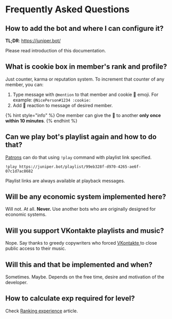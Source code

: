 # Frequently Asked Questions

## How to add the bot and where I can configure it?

**TL;DR**: [https://juniper.bot/ ](https://juniper.bot/)

 Please read introduction of this documentation.

## What is cookie box in member's rank and profile?

Just counter, karma or reputation system. To increment that counter of any member, you can:

1. Type message with `@mention` to that member and cookie 🍪 emoji. For example: `@NicePerson#1234 :cookie:`
2. Add 🍪 reaction to message of desired member.

{% hint style="info" %}
 One member can give the 🍪 to another **only once within 10 minutes**.
{% endhint %}

## Can we play bot's playlist again and how to do that?

 [Patrons](https://juniper.bot/donate) can do that using `!play` command with playlist link specified.

```text
!play https://juniper.bot/playlist/99eb328f-d970-4265-ae6f-07c1d7ac8682
```

Playlist links are always available at playback messages.

## Will be any economic system implemented here?

Will not. At all. **Never.** Use another bots who are originally designed for economic systems.

## Will you support VKontakte playlists and music?

 Nope. Say thanks to greedy copywriters who forced [VKontakte ](https://vk.com/) to close public access to their music.

## Will this and that be implemented and when?

Sometimes. Maybe. Depends on the free time, desire and motivation of the developer.

## How to calculate exp required for level?

Check [Ranking experience](ranking-exp.md) article.




